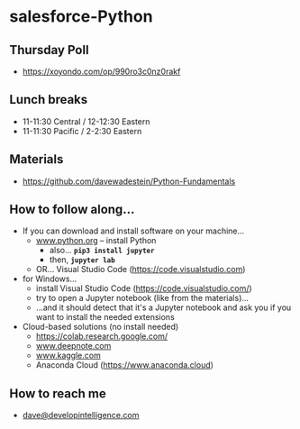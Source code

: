 # salesforce-Python

## Thursday Poll
* https://xoyondo.com/op/990ro3c0nz0rakf
  
## Lunch breaks
* 11-11:30 Central / 12-12:30 Eastern
* 11-11:30 Pacific / 2-2:30 Eastern

## Materials
* https://github.com/davewadestein/Python-Fundamentals

## How to follow along...
* If you can download and install software on your machine...
  * www.python.org – install Python
    * also... __`pip3 install jupyter`__
    * then, __`jupyter lab`__
  * OR... Visual Studio Code (https://code.visualstudio.com)
* for Windows...
  * install Visual Studio Code (https://code.visualstudio.com/)
  * try to open a Jupyter notebook (like from the materials)...
  * ...and it should detect that it's a Jupyter notebook and ask you if you want to install the needed extensions
* Cloud-based solutions (no install needed)
  * https://colab.research.google.com/
  * www.deepnote.com
  * www.kaggle.com
  * Anaconda Cloud (https://www.anaconda.cloud)


## How to reach me
* dave@developintelligence.com
